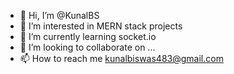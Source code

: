 - 👋 Hi, I’m @KunalBS
- 👀 I’m interested in MERN stack projects
- 🌱 I’m currently learning socket.io
- 💞️ I’m looking to collaborate on ...
- 📫 How to reach me kunalbiswas483@gmail.com

<!---
KunalBS/KunalBS is a ✨ special ✨ repository because its `README.md` (this file) appears on your GitHub profile.
You can click the Preview link to take a look at your changes.
--->
